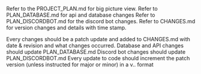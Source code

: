 Refer to the PROJECT_PLAN.md for big picture view.
Refer to PLAN_DATABASE.md for api and database changes
Refer to PLAN_DISCORDBOT.md for the discord bot changes.
Refer to CHANGES.md for version changes and details with time stamp.

Every changes should be a patch update and added to CHANGES.md with date & revision and what changes occurred.
Database and API changes should update PLAN_DATABASE.md
Discord bot changes should update PLAN_DISCORDBOT.md
Every update to code should increment the patch version (unless instructed for major or minor) in a v<major>.<minor>.<patch> format